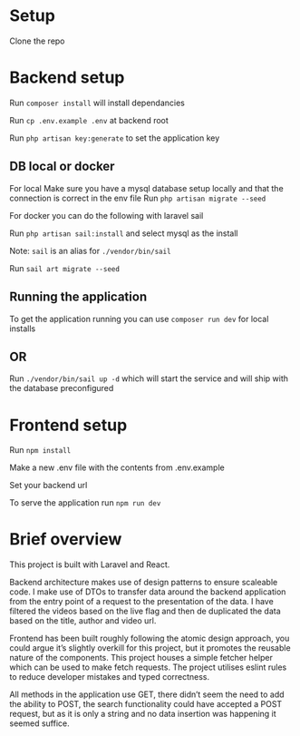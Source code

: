 # Setup 

Clone the repo 

# Backend setup
Run `composer install` will install dependancies 

Run `cp .env.example .env` at backend root

Run `php artisan key:generate` to set the application key



## DB local or docker 

For local Make sure you have a mysql database setup locally and that the connection is correct in the env file
Run `php artisan migrate --seed`

For docker you can do the following with laravel sail 

Run `php artisan sail:install` and select mysql as the install 

Note: `sail` is an alias for `./vendor/bin/sail`

Run `sail art migrate --seed`



## Running the application

To get the application running you can use `composer run dev` for local installs 

## OR

Run `./vendor/bin/sail up -d` which will start the service and will ship with the database preconfigured



# Frontend setup

Run `npm install`

Make a new .env file with the contents from .env.example

Set your backend url

To serve the application run `npm run dev` 


# Brief overview 

This project is built with Laravel and React.

Backend architecture makes use of design patterns to ensure scaleable code. I make use of DTOs to transfer data around the backend application from the entry point of a request to the presentation of the data. I have filtered the videos based on the live flag and then de duplicated the data based on the title, author and video url. 

Frontend has been built roughly following the atomic design approach, you could argue it’s slightly overkill for this project, but it promotes the reusable nature of the components. This project houses a simple fetcher helper which can be used to make fetch requests. The project utilises eslint rules to reduce developer mistakes and typed correctness. 

All methods in the application use GET, there didn’t seem the need to add the ability to POST, the search functionality could have accepted a POST request, but as it is only a string and no data insertion was happening it seemed suffice.



